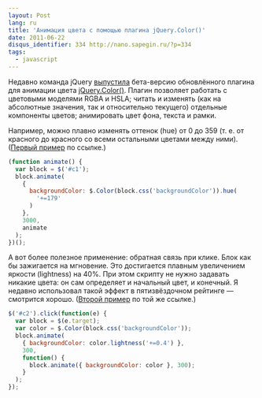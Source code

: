 ```yaml
---
layout: Post
lang: ru
title: 'Анимация цвета с помощью плагина jQuery.Color()'
date: 2011-06-22
disqus_identifier: 334 http://nano.sapegin.ru/?p=334
tags:
  - javascript
---
```


Недавно команда jQuery [выпустила](http://blog.jquery.com/2011/05/31/jquery-color-v2-beta-1-released/) бета-версию обновлённого плагина для анимации цвета [jQuery.Color()](https://github.com/jquery/jquery-color). Плагин позволяет работать с цветовыми моделями RGBA и HSLA; читать и изменять (как на абсолютные значения, так и относительно текущего) отдельные компоненты цветов; анимировать цвет фона, текста и рамки.

Например, можно плавно изменять оттенок (hue) от 0 до 359 (т. е. от красного до красного со всеми остальными цветами между ними). ([Первый пример](https://jsfiddle.net/sapegin/Ssy7T/) по ссылке.)

```javascript
(function animate() {
  var block = $('#c1');
  block.animate(
    {
      backgroundColor: $.Color(block.css('backgroundColor')).hue(
        '+=179'
      )
    },
    3000,
    animate
  );
})();
```

А вот более полезное применение: обратная связь при клике. Блок как бы зажигается на мгновение. Это достигается плавным увеличением яркости (lightness) на 40%. При этом скрипту не нужно задавать никакие цвета: он сам определяет и начальный цвет, и конечный. Я недавно использовал такой эффект в пятизвёздочном рейтинге — смотрится хорошо. ([Второй пример](https://jsfiddle.net/sapegin/Ssy7T/) по той же ссылке.)

```javascript
$('#c2').click(function(e) {
  var block = $(e.target);
  var color = $.Color(block.css('backgroundColor'));
  block.animate(
    { backgroundColor: color.lightness('+=0.4') },
    300,
    function() {
      block.animate({ backgroundColor: color }, 300);
    }
  );
});
```
